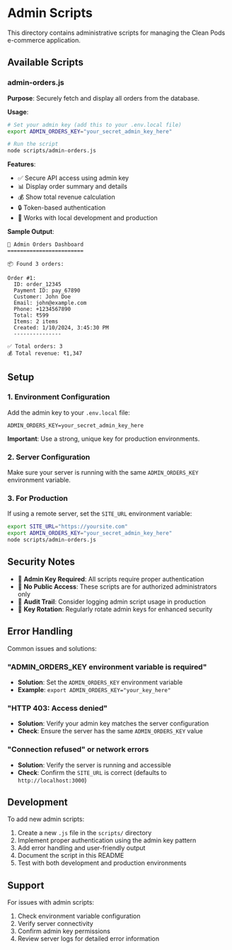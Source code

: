 # Admin Scripts

This directory contains administrative scripts for managing the Clean Pods e-commerce application.

## Available Scripts

### admin-orders.js

**Purpose**: Securely fetch and display all orders from the database.

**Usage**:
```bash
# Set your admin key (add this to your .env.local file)
export ADMIN_ORDERS_KEY="your_secret_admin_key_here"

# Run the script
node scripts/admin-orders.js
```

**Features**:
- ✅ Secure API access using admin key
- 📊 Display order summary and details
- 💰 Show total revenue calculation
- 🔒 Token-based authentication
- 📱 Works with local development and production

**Sample Output**:
```
🔐 Admin Orders Dashboard
========================

📦 Found 3 orders:

Order #1:
  ID: order_12345
  Payment ID: pay_67890
  Customer: John Doe
  Email: john@example.com
  Phone: +1234567890
  Total: ₹599
  Items: 2 items
  Created: 1/10/2024, 3:45:30 PM
  ---------------

✅ Total orders: 3
💰 Total revenue: ₹1,347
```

## Setup

### 1. Environment Configuration

Add the admin key to your `.env.local` file:
```env
ADMIN_ORDERS_KEY=your_secret_admin_key_here
```

**Important**: Use a strong, unique key for production environments.

### 2. Server Configuration

Make sure your server is running with the same `ADMIN_ORDERS_KEY` environment variable.

### 3. For Production

If using a remote server, set the `SITE_URL` environment variable:
```bash
export SITE_URL="https://yoursite.com"
export ADMIN_ORDERS_KEY="your_secret_admin_key_here"
node scripts/admin-orders.js
```

## Security Notes

- 🔐 **Admin Key Required**: All scripts require proper authentication
- 🚫 **No Public Access**: These scripts are for authorized administrators only
- 📝 **Audit Trail**: Consider logging admin script usage in production
- 🔄 **Key Rotation**: Regularly rotate admin keys for enhanced security

## Error Handling

Common issues and solutions:

### "ADMIN_ORDERS_KEY environment variable is required"
- **Solution**: Set the `ADMIN_ORDERS_KEY` environment variable
- **Example**: `export ADMIN_ORDERS_KEY="your_key_here"`

### "HTTP 403: Access denied"
- **Solution**: Verify your admin key matches the server configuration
- **Check**: Ensure the server has the same `ADMIN_ORDERS_KEY` value

### "Connection refused" or network errors
- **Solution**: Verify the server is running and accessible
- **Check**: Confirm the `SITE_URL` is correct (defaults to `http://localhost:3000`)

## Development

To add new admin scripts:

1. Create a new `.js` file in the `scripts/` directory
2. Implement proper authentication using the admin key pattern
3. Add error handling and user-friendly output
4. Document the script in this README
5. Test with both development and production environments

## Support

For issues with admin scripts:
1. Check environment variable configuration
2. Verify server connectivity
3. Confirm admin key permissions
4. Review server logs for detailed error information
